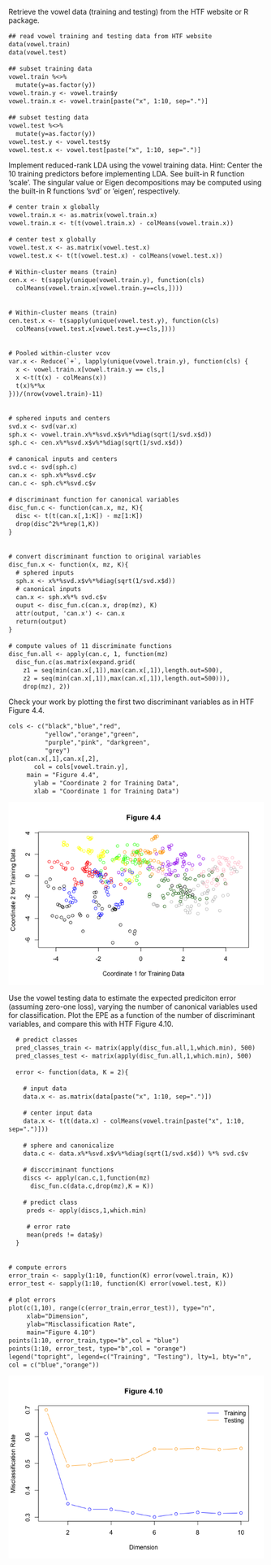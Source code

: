 Retrieve the vowel data (training and testing) from the HTF website or R
package.

    ## read vowel training and testing data from HTF website
    data(vowel.train)
    data(vowel.test)

    ## subset training data
    vowel.train %<>%
      mutate(y=as.factor(y))
    vowel.train.y <- vowel.train$y
    vowel.train.x <- vowel.train[paste("x", 1:10, sep=".")]

    ## subset testing data
    vowel.test %<>%
      mutate(y=as.factor(y))
    vowel.test.y <- vowel.test$y
    vowel.test.x <- vowel.test[paste("x", 1:10, sep=".")]

Implement reduced-rank LDA using the vowel training data. Hint: Center
the 10 training predictors before implementing LDA. See built-in R
function ’scale’. The singular value or Eigen decompositions may be
computed using the built-in R functions ’svd’ or ’eigen’, respectively.

    # center train x globally
    vowel.train.x <- as.matrix(vowel.train.x)
    vowel.train.x <- t(t(vowel.train.x) - colMeans(vowel.train.x))

    # center test x globally
    vowel.test.x <- as.matrix(vowel.test.x)
    vowel.test.x <- t(t(vowel.test.x) - colMeans(vowel.test.x))

    # Within-cluster means (train)
    cen.x <- t(sapply(unique(vowel.train.y), function(cls) 
      colMeans(vowel.train.x[vowel.train.y==cls,])))


    # Within-cluster means (train)
    cen.test.x <- t(sapply(unique(vowel.test.y), function(cls) 
      colMeans(vowel.test.x[vowel.test.y==cls,])))


    # Pooled within-cluster vcov
    var.x <- Reduce(`+`, lapply(unique(vowel.train.y), function(cls) {
      x <- vowel.train.x[vowel.train.y == cls,]
      x <-t(t(x) - colMeans(x))
      t(x)%*%x
    }))/(nrow(vowel.train)-11)


    # sphered inputs and centers
    svd.x <- svd(var.x)
    sph.x <- vowel.train.x%*%svd.x$v%*%diag(sqrt(1/svd.x$d))
    sph.c <- cen.x%*%svd.x$v%*%diag(sqrt(1/svd.x$d))

    # canonical inputs and centers
    svd.c <- svd(sph.c)
    can.x <- sph.x%*%svd.c$v
    can.c <- sph.c%*%svd.c$v

    # discriminant function for canonical variables
    disc_fun.c <- function(can.x, mz, K){
      disc <- t(t(can.x[,1:K]) - mz[1:K])
      drop(disc^2%*%rep(1,K))
    }


    # convert discriminant function to original variables
    disc_fun.x <- function(x, mz, K){
      # sphered inputs
      sph.x <- x%*%svd.x$v%*%diag(sqrt(1/svd.x$d))
      # canonical inputs
      can.x <- sph.x%*% svd.c$v
      ouput <- disc_fun.c(can.x, drop(mz), K)
      attr(output, 'can.x') <- can.x
      return(output)
    }

    # compute values of 11 discriminate functions 
    disc_fun.all <- apply(can.c, 1, function(mz)
      disc_fun.c(as.matrix(expand.grid(
        z1 = seq(min(can.x[,1]),max(can.x[,1]),length.out=500), 
        z2 = seq(min(can.x[,1]),max(can.x[,1]),length.out=500))),
        drop(mz), 2))

Check your work by plotting the first two discriminant variables as in
HTF Figure 4.4.

    cols <- c("black","blue","red",
              "yellow","orange","green",
              "purple","pink", "darkgreen",
              "grey")
    plot(can.x[,1],can.x[,2],
           col = cols[vowel.train.y],
         main = "Figure 4.4",
           ylab = "Coordinate 2 for Training Data",
           xlab = "Coordinate 1 for Training Data")

![](Homework3_Update_files/figure-markdown_strict/unnamed-chunk-3-1.png)

Use the vowel testing data to estimate the expected prediciton error
(assuming zero-one loss), varying the number of canonical variables used
for classification. Plot the EPE as a function of the number of
discriminant variables, and compare this with HTF Figure 4.10.

      # predict classes
      pred_classes_train <- matrix(apply(disc_fun.all,1,which.min), 500)
      pred_classes_test <- matrix(apply(disc_fun.all,1,which.min), 500)
      
      error <- function(data, K = 2){
        
        # input data
        data.x <- as.matrix(data[paste("x", 1:10, sep=".")])
        
        # center input data
        data.x <- t(t(data.x) - colMeans(vowel.train[paste("x", 1:10, sep=".")]))
        
        # sphere and canonicalize
        data.c <- data.x%*%svd.x$v%*%diag(sqrt(1/svd.x$d)) %*% svd.c$v
        
        # disccriminant functions
        discs <- apply(can.c,1,function(mz)
          disc_fun.c(data.c,drop(mz),K = K))
        
        # predict class
         preds <- apply(discs,1,which.min)
         
         # error rate
         mean(preds != data$y)
      }
      

    # compute errors  
    error_train <- sapply(1:10, function(K) error(vowel.train, K))
    error_test <- sapply(1:10, function(K) error(vowel.test, K))

    # plot errors
    plot(c(1,10), range(c(error_train,error_test)), type="n",
         xlab="Dimension",
         ylab="Misclassification Rate",
         main="Figure 4.10")
    points(1:10, error_train,type="b",col = "blue")
    points(1:10, error_test, type="b",col = "orange")
    legend("topright", legend=c("Training", "Testing"), lty=1, bty="n", col = c("blue","orange"))

![](Homework3_Update_files/figure-markdown_strict/unnamed-chunk-4-1.png)
